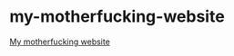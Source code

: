 # my-motherfucking-website
[My motherfucking website](
https://themngn.github.io/my-motherfucking-website/)
